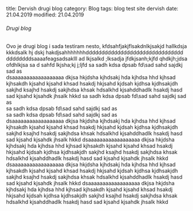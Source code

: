 title: Dervish drugi blog
category: Blog
tags: blog test site dervish
date: 21.04.2019
modified: 21.04.2019

###### Drugi blog
Ovo je drugi blog i sada testiram nesto, kfdsahfjakjflsakdnlkjsakjd hallkdsja kkkdsalk hj
dskj hakdjsahhhhhhhddddddddddddddddddddddddddddddd
ddddddddsaaaafeagsadsaklll ad lkjsalkd ;lksadja jfdkjsanh;kjfd qhdkjh;jdsa ofdhlkjsa sa
d sahfd lkjsha;kj j;ljfd
sa sadh kdsa dpsab fd\sad sahd sajdkj sad as \
dsaaaaaaaaaaaaaaaaaa dkjsa hkjdsha kjhdsakj hda kjhdsa hhd kjhsad kjhsakdh kjsahd kjsahd khsad hsakdj hkjsahd
 kjdsah kjdhsa kjdhsakjdh sakjhd ksajhd hsakdj sakjhdsa khsak hdsalkhd kjsahddhadlk hsakdj hasd
 sad kjsahd kjsahdk jhsalk hkkd
sa sadh kdsa dpsab fd\sad sahd sajdkj sad as \
sa sadh kdsa dpsab fd\sad sahd sajdkj sad as \
sa sadh kdsa dpsab fd\sad sahd sajdkj sad as \
dsaaaaaaaaaaaaaaaaaa dkjsa hkjdsha kjhdsakj hda kjhdsa hhd kjhsad kjhsakdh kjsahd kjsahd khsad hsakdj hkjsahd
 kjdsah kjdhsa kjdhsakjdh sakjhd ksajhd hsakdj sakjhdsa khsak hdsalkhd kjsahddhadlk hsakdj hasd
 sad kjsahd kjsahdk jhsalk hkkd
dsaaaaaaaaaaaaaaaaaa dkjsa hkjdsha kjhdsakj hda kjhdsa hhd kjhsad kjhsakdh kjsahd kjsahd khsad hsakdj hkjsahd
 kjdsah kjdhsa kjdhsakjdh sakjhd ksajhd hsakdj sakjhdsa khsak hdsalkhd kjsahddhadlk hsakdj hasd
 sad kjsahd kjsahdk jhsalk hkkd
dsaaaaaaaaaaaaaaaaaa dkjsa hkjdsha kjhdsakj hda kjhdsa hhd kjhsad kjhsakdh kjsahd kjsahd khsad hsakdj hkjsahd
 kjdsah kjdhsa kjdhsakjdh sakjhd ksajhd hsakdj sakjhdsa khsak hdsalkhd kjsahddhadlk hsakdj hasd
 sad kjsahd kjsahdk jhsalk hkkd
dsaaaaaaaaaaaaaaaaaa dkjsa hkjdsha kjhdsakj hda kjhdsa hhd kjhsad kjhsakdh kjsahd kjsahd khsad hsakdj hkjsahd
 kjdsah kjdhsa kjdhsakjdh sakjhd ksajhd hsakdj sakjhdsa khsak hdsalkhd kjsahddhadlk hsakdj hasd
 sad kjsahd kjsahdk jhsalk hkkd
